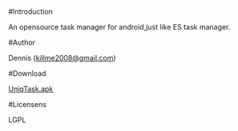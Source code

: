 #Introduction

An opensource task manager for android,just like ES task manager.

#Author

Dennis (killme2008@gmail.com)

#Download

[UniqTask.apk](https://github.com/killme2008/UniqTask/blob/master/UniqTask.apk?raw=true)

#Licensens

LGPL
